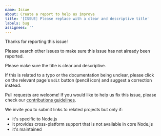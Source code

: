 ```yaml
---
name: Issue
about: Create a report to help us improve
title: '[ISSUE] Please replace with a clear and descriptive title'
labels: bug
assignees: ''
---
```


Thanks for reporting this issue!

Please search other issues to make sure this issue has not already been
reported.

Please make sure the title is clear and descriptive.

If this is related to a typo or the documentation being unclear, please click on
the relevant page's `Edit` button (pencil icon) and suggest a correction
instead.

Pull requests are welcome! If you would like to help us fix this issue, please
check our [contributions guidelines](../blob/master/CONTRIBUTING.md).

We invite you to submit links to related projects but only if:

- it's specific to Node.js
- it provides cross-platform support that is not available in core Node.js
- it's maintained
